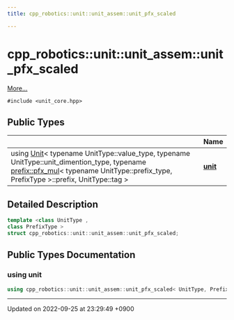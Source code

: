 ```yaml
---
title: cpp_robotics::unit::unit_assem::unit_pfx_scaled

---
```


# cpp_robotics::unit::unit_assem::unit_pfx_scaled



 [More...](#detailed-description)


`#include <unit_core.hpp>`

## Public Types

|                | Name           |
| -------------- | -------------- |
| using [Unit](/cpp_robotics/doxybook/Classes/classcpp__robotics_1_1unit_1_1Unit/)< typename UnitType::value_type, typename UnitType::unit_dimention_type, typename [prefix::pfx_mul](/cpp_robotics/doxybook/Classes/structcpp__robotics_1_1unit_1_1prefix_1_1pfx__mul/)< typename UnitType::prefix_type, PrefixType >::prefix, UnitType::tag > | **[unit](/cpp_robotics/doxybook/Classes/structcpp__robotics_1_1unit_1_1unit__assem_1_1unit__pfx__scaled/#using-unit)**  |

## Detailed Description

```cpp
template <class UnitType ,
class PrefixType >
struct cpp_robotics::unit::unit_assem::unit_pfx_scaled;
```

## Public Types Documentation

### using unit

```cpp
using cpp_robotics::unit::unit_assem::unit_pfx_scaled< UnitType, PrefixType >::unit =  Unit<typename UnitType::value_type, typename UnitType::unit_dimention_type, typename prefix::pfx_mul<typename UnitType::prefix_type, PrefixType>::prefix, UnitType::tag>;
```


-------------------------------

Updated on 2022-09-25 at 23:29:49 +0900